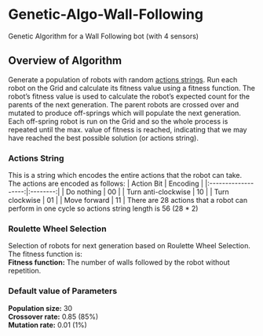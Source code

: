 # Genetic-Algo-Wall-Following
Genetic Algorithm for a Wall Following bot (with 4 sensors)

## Overview of Algorithm
Generate a population of robots with random [actions strings](#Actions-String). Run each robot on the Grid and calculate its fitness value using a fitness function. The robot’s fitness value is used to calculate the robot’s expected count for the parents of the next generation. The parent robots are crossed over and mutated to produce off-springs which will populate the next generation. Each off-spring robot is run on the Grid and so the whole process is repeated until the max. value of fitness is reached, indicating that we may have reached the best possible solution (or actions string).

### Actions String
This is a string which encodes the entire actions that the robot can take. The actions are encoded as follows:
|      Action Bit     | Encoding |
|:-------------------:|:--------:|
|      Do nothing     |    00    |
| Turn anti-clockwise |    10    |
|    Turn clockwise   |    01    |
|     Move forward    |    11    |
There are 28 actions that a robot can perform in one cycle so actions string length is 56 (28 * 2)

### Roulette Wheel Selection
Selection of robots for next generation based on Roulette Wheel Selection. The fitness function is:  
**Fitness function:** The number of walls followed by the robot without repetition.

### Default value of Parameters
**Population size:** 30  
**Crossover rate:** 0.85 (85%)  
**Mutation rate:** 0.01 (1%)  